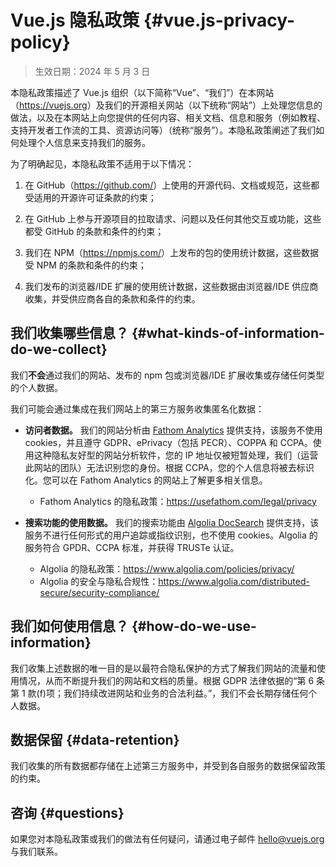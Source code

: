 # Vue.js 隐私政策 {#vue.js-privacy-policy}

> 生效日期：2024 年 5 月 3 日

本隐私政策描述了 Vue.js 组织（以下简称“Vue”、“我们”）在本网站（<https://vuejs.org>）及我们的开源相关网站（以下统称“网站”）上处理您信息的做法，以及在本网站上向您提供的任何内容、相关文档、信息和服务（例如教程、支持开发者工作流的工具、资源访问等）（统称“服务”）。本隐私政策阐述了我们如何处理个人信息来支持我们的服务。

为了明确起见，本隐私政策不适用于以下情况：

1. 在 GitHub（<https://github.com/>）上使用的开源代码、文档或规范，这些都受适用的开源许可证条款的约束；

2. 在 GitHub 上参与开源项目的拉取请求、问题以及任何其他交互或功能，这些都受 GitHub 的条款和条件的约束；

3. 我们在 NPM（<https://npmjs.com/>）上发布的包的使用统计数据，这些数据受 NPM 的条款和条件的约束；

4. 我们发布的浏览器/IDE 扩展的使用统计数据，这些数据由浏览器/IDE 供应商收集，并受供应商各自的条款和条件的约束。

## 我们收集哪些信息？ {#what-kinds-of-information-do-we-collect}

我们**不会**通过我们的网站、发布的 npm 包或浏览器/IDE 扩展收集或存储任何类型的个人数据。

我们可能会通过集成在我们网站上的第三方服务收集匿名化数据：

- **访问者数据。** 我们的网站分析由 [Fathom Analytics](https://usefathom.com/) 提供支持，该服务不使用 cookies，并且遵守 GDPR、ePrivacy（包括 PECR）、COPPA 和 CCPA。使用这种隐私友好型的网站分析软件，您的 IP 地址仅被短暂处理，我们（运营此网站的团队）无法识别您的身份。根据 CCPA，您的个人信息将被去标识化。您可以在 Fathom Analytics 的网站上了解更多相关信息。

  - Fathom Analytics 的隐私政策：<https://usefathom.com/legal/privacy>

- **搜索功能的使用数据。** 我们的搜索功能由 [Algolia DocSearch](https://docsearch.algolia.com/) 提供支持，该服务不进行任何形式的用户追踪或指纹识别，也不使用 cookies。Algolia 的服务符合 GPDR、CCPA 标准，并获得 TRUSTe 认证。

  - Algolia 的隐私政策：<https://www.algolia.com/policies/privacy/>
  - Algolia 的安全与隐私合规性：<https://www.algolia.com/distributed-secure/security-compliance/>

## 我们如何使用信息？ {#how-do-we-use-information}

我们收集上述数据的唯一目的是以最符合隐私保护的方式了解我们网站的流量和使用情况，从而不断提升我们的网站和文档的质量。根据 GDPR 法律依据的“第 6 条第 1 款(f)项；我们持续改进网站和业务的合法利益。”，我们不会长期存储任何个人数据。

## 数据保留 {#data-retention}

我们收集的所有数据都存储在上述第三方服务中，并受到各自服务的数据保留政策的约束。

## 咨询 {#questions}

如果您对本隐私政策或我们的做法有任何疑问，请通过电子邮件 <hello@vuejs.org> 与我们联系。

